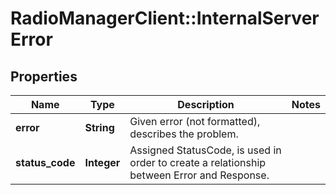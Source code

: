 # RadioManagerClient::InternalServerError

## Properties
Name | Type | Description | Notes
------------ | ------------- | ------------- | -------------
**error** | **String** | Given error (not formatted), describes the problem. | 
**status_code** | **Integer** | Assigned StatusCode, is used in order to create a relationship between Error and Response. | 


